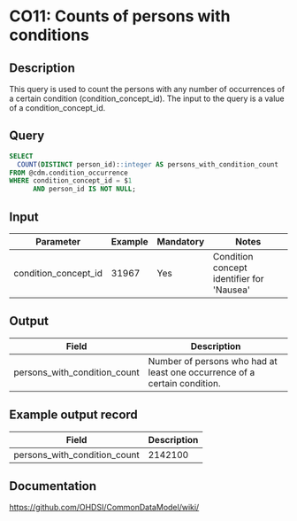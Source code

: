 <!---
Group:condition occurrence
Name: CO11: Counts of persons with conditions
Author:Patrick Ryan
CDM Version: 5.3
-->

#  CO11: Counts of persons with conditions

## Description
This query is used to count the persons with any number of occurrences of a certain condition (condition_concept_id). The input to the query is a value of a condition_concept_id.

## Query
```sql
SELECT
  COUNT(DISTINCT person_id)::integer AS persons_with_condition_count
FROM @cdm.condition_occurrence
WHERE condition_concept_id = $1
      AND person_id IS NOT NULL;
```

## Input

| Parameter | Example | Mandatory | Notes|
| --- | --- | --- | --- |
| condition_concept_id | 31967 | Yes | Condition concept identifier for 'Nausea' |

## Output

| Field |  Description |
| --- | --- |
| persons_with_condition_count | Number of persons who had at least one occurrence of a certain condition. |

## Example output record

| Field |  Description |
| --- | --- |
| persons_with_condition_count | 2142100 |

## Documentation
https://github.com/OHDSI/CommonDataModel/wiki/

